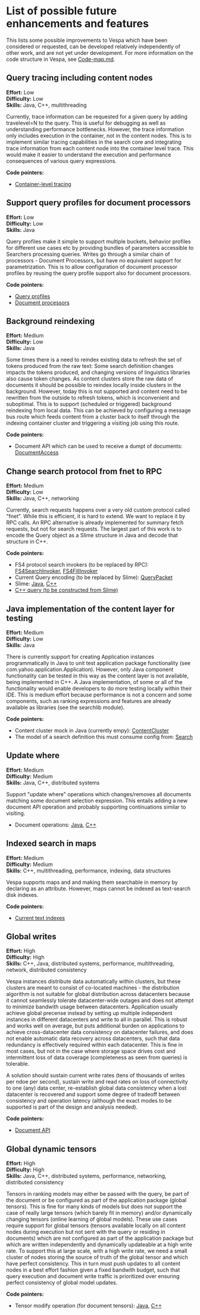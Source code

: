 <!-- Copyright 2017 Yahoo Holdings. Licensed under the terms of the Apache 2.0 license. See LICENSE in the project root. -->
# List of possible future enhancements and features

This lists some possible improvements to Vespa which have been considered or requested, can be developed relatively 
independently of other work, and are not yet under development. For more information on the code structure in Vespa, see
[Code-map.md](Code-map.md).

## Query tracing including content nodes

**Effort:** Low<br/>
**Difficulty:** Low<br/>
**Skills:** Java, C++, multithreading

Currently, trace information can be requested for a given query by adding travelevel=N to the query. This is useful for 
debugging as well as understanding performance bottlenecks. However, the trace information only includes execution in 
the container, not in the content nodes. This is to implement similar tracing capabilities in the search core and 
integrating trace information from each content node into the container level trace. This would make it easier to 
understand the execution and performance consequences of various query expressions.

**Code pointers:**
- [Container-level tracing](https://github.com/vespa-engine/vespa/blob/master/processing/src/main/java/com/yahoo/processing/execution/Execution.java#L245=)


## Support query profiles for document processors

**Effort:** Low<br/>
**Difficulty:** Low<br/>
**Skills:** Java

Query profiles make it simple to support multiple buckets, behavior profiles for different use cases etc by providing 
bundles of parameters accessible to Searchers processing queries. Writes go through a similar chain of processors - 
Document Processors, but have no equivalent support for parametrization. This is to allow configuration of document 
processor profiles by reusing the query profile support also for document processors.

**Code pointers:**
- [Query profiles](https://github.com/vespa-engine/vespa/blob/master/container-search/src/main/java/com/yahoo/search/query/profile/QueryProfile.java)
- [Document processors](https://github.com/vespa-engine/vespa/blob/master/docproc/src/main/java/com/yahoo/docproc/DocumentProcessor.java)


## Background reindexing

**Effort:** Medium<br/>
**Difficulty:** Low<br/>
**Skills:** Java

Some times there is a need to reindex existing data to refresh the set of tokens produced from the raw text: Some search 
definition changes impacts the tokens produced, and changing versions of linguistics libraries also cause token changes. 
As content clusters store the raw data of documents it should be possible to reindex locally inside clusters in the 
background. However, today this is not supported and content need to be rewritten from the outside to refresh tokens, 
which is inconvenient and suboptimal. This is to support (scheduled or triggered) background reindexing from local data. 
This can be achieved by configuring a message bus route which feeds content from a cluster back to itself through the 
indexing container cluster and triggering a visiting job using this route.

**Code pointers:**
- Document API which can be used to receive a dumpt of documents: [DocumentAccess](https://github.com/vespa-engine/vespa/blob/master/documentapi/src/main/java/com/yahoo/documentapi/DocumentAccess.java)


## Change search protocol from fnet to RPC

**Effort:** Medium<br/>
**Difficulty:** Low<br/>
**Skills:** Java, C++, networking

Currently, search requests happens over a very old custom protocol called "fnet". While this is efficient, it is hard to extend. 
We want to replace it by RPC calls. 
An RPC alternative is already implemented for summary fetch requests, but not for search requests.
The largest part of this work is to encode the Query object as a Slime structure in Java and decode that structure in C++.

**Code pointers:**
- FS4 protocol search invokers (to be replaced by RPC): [FS4SearchInvoker](https://github.com/vespa-engine/vespa/blob/master/container-search/src/main/java/com/yahoo/prelude/fastsearch/FS4SearchInvoker.java), [FS4FillInvoker](https://github.com/vespa-engine/vespa/blob/master/container-search/src/main/java/com/yahoo/prelude/fastsearch/FS4FillInvoker.java)
- Current Query encoding (to be replaced by Slime): [QueryPacket](https://github.com/vespa-engine/vespa/blob/master/container-search/src/main/java/com/yahoo/fs4/QueryPacket.java)
- Slime: [Java](https://github.com/vespa-engine/vespa/blob/master/vespajlib/src/main/java/com/yahoo/slime/Slime.java), [C++](https://github.com/vespa-engine/vespa/blob/master/vespalib/src/vespa/vespalib/data/slime/slime.h)
- [C++ query (to be constructed from Slime)](https://github.com/vespa-engine/vespa/blob/master/searchlib/src/vespa/searchlib/query/query.h)


## Java implementation of the content layer for testing

**Effort:** Medium<br/>
**Difficulty:** Low<br/>
**Skills:** Java

There is currently support for creating Application instances programmatically in Java to unit test application package
functionality (see com.yahoo.application.Application). However, only Java component functionality can be tested in this 
way as the content layer is not available, being implemented in C++. A Java implementation, of some or all of the 
functionality would enable developers to do more testing locally within their IDE. This is medium effort because 
performance is not a concern and some components, such as ranking expressions and features are already available as 
libraries (see the searchlib module).

**Code pointers:**
- Content cluster mock in Java  (currently empy): [ContentCluster](https://github.com/vespa-engine/vespa/blob/master/application/src/main/java/com/yahoo/application/content/ContentCluster.java)
- The model of a search definition this must consume config from: [Search](https://github.com/vespa-engine/vespa/blob/master/config-model/src/main/java/com/yahoo/searchdefinition/Search.java)

## Update where

**Effort:** Medium<br/>
**Difficulty:** Medium<br/>
**Skills:** Java, C++, distributed systems

Support "update where" operations which changes/removes all documents matching some document selection expression. This 
entails adding a new document API operation and probably supporting continuations similar to visiting.

- Document operations: [Java](https://github.com/vespa-engine/vespa/tree/master/document/src/main/java/com/yahoo/document/update), [C++](https://github.com/vespa-engine/vespa/tree/master/document/src/vespa/document/update)


## Indexed search in maps

**Effort:** Medium<br/>
**Difficulty:** Medium<br/>
**Skills:** C++, multithreading, performance, indexing, data structures

Vespa supports maps and and making them searchable in memory by declaring as an attribute. 
However, maps cannot be indexed as text-search disk indexes. 

**Code pointers:**
- [Current text indexes](https://github.com/vespa-engine/vespa/tree/master/searchlib/src/vespa/searchlib/index)


## Global writes

**Effort:** High<br/>
**Difficulty:** High<br/>
**Skills:** C++, Java, distributed systems, performance, multithreading, network, distributed consistency

Vespa instances distribute data automatically within clusters, but these clusters are meant to consist of co-located 
machines - the distribution algorithm is not suitable for global distribution across datacenters because it cannot 
seamlessly tolerate datacenter-wide outages and does not attempt to minimize bandwith usage between datacenters.
Application usually achieve global precense instead by setting up multiple independent instances in different 
datacenters and write to all in parallel. This is robust and works well on average, but puts additional burden on 
applications to achieve cross-datacenter data consistency on datacenter failures, and does not enable automatic 
data recovery across datacenters, such that data redundancy is effectively required within each datacenter. 
This is fine in most cases, but not in the case where storage space drives cost and intermittent loss of data coverage 
(completeness as seen from queries) is tolerable.

A solution should sustain current write rates (tens of thousands of writes per ndoe per second), sustain write and read 
rates on loss of connectivity to one (any) data center, re-establish global data consistency when a lost datacenter is 
recovered and support some degree of tradeoff between consistency and operation latency (although the exact modes to be 
supported is part of the design and analysis needed).

**Code pointers:**
- [Document API](https://github.com/vespa-engine/vespa/tree/master/documentapi/src/main/java/com/yahoo/documentapi)

## Global dynamic tensors

**Effort:** High<br/>
**Difficulty:** High<br/>
**Skills:** Java, C++, distributed systems, performance, networking, distributed consistency

Tensors in ranking models may either be passed with the query, be part of the document or be configured as part of the 
application package (global tensors). This is fine for many kinds of models but does not support the case of really 
large tensors (which barely fit in memory) and/or dynamically changing tensors (online learning of global models). 
These use cases require support for global tensors (tensors available locally on all content nodes during execution 
but not sent with the query or residing in documents) which are not configured as part of the application package but 
which are written independently and dynamically updateable at a high write rate. To support this at large scale, with a
high write rate, we need a small cluster of nodes storing the source of truth of the global tensor and which have 
perfect consistency. This in turn must push updates to all content nodes in a best effort fashion given a fixed bandwith
budget, such that query execution and document write traffic is prioritized over ensuring perfect consistency of global
model updates.

**Code pointers:**
- Tensor modify operation (for document tensors): [Java](https://github.com/vespa-engine/vespa/blob/master/document/src/main/java/com/yahoo/document/update/TensorModifyUpdate.java), [C++](https://github.com/vespa-engine/vespa/blob/master/document/src/vespa/document/update/tensor_modify_update.h)
